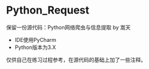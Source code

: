 # Python_Request
保留一份源代码：Python网络爬虫与信息提取 by 嵩天

* IDE使用PyCharm
* Python版本为3.X

仅供自己在练习过程参考，在源代码的基础上加了一些注释。
